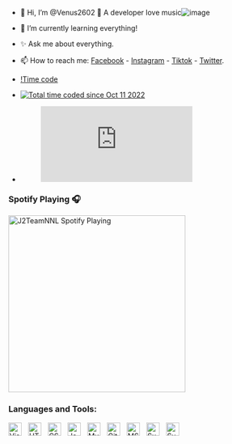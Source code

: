 - 👋 Hi, I’m @Venus2602 👀 A developer love music![image](https://user-images.githubusercontent.com/91515103/200225098-08ba3d4f-92ef-4b2d-8aae-bfa2080c8974.png)

- 🌱 I’m currently learning everything!
- ✨ Ask me about everything.
- 📫 How to reach me: [Facebook](https://www.facebook.com/VenusPDD/) - [Instagram](https://www.instagram.com/VenusPDD/) - [Tiktok](https://www.tiktok.com/@venuspdd) - [Twitter](https://twitter.com/VenusPDD).
- [!Time code](https://wakatime.com/badge/user/2fb66011-229b-4d77-bc6a-b330ab821d55.svg)
- <a href="https://wakatime.com/@2fb66011-229b-4d77-bc6a-b330ab821d55"><img src="https://wakatime.com/badge/user/2fb66011-229b-4d77-bc6a-b330ab821d55.svg" alt="Total time coded since Oct 11 2022" /></a>
- <figure><embed src="https://wakatime.com/share/@VenusPDD/4e6f79ad-a80f-4ae3-8e5f-93ca9167f264.svg"></embed></figure>
### Spotify Playing 🎧 
[<img src="https://spotify-playing-git-master.j2teamnnl.vercel.app/api/spotify-playing" alt="J2TeamNNL Spotify Playing" width="350" />](https://open.spotify.com/user/31ghget3jspvgpjwbv5pcwli3smab)
### Languages and Tools:
<img align="left" alt="Visual Studio Code" width="26px" src="https://cdn.jsdelivr.net/gh/devicons/devicon/icons/vscode/vscode-original.svg" style="padding-right:10px;" />
<img align="left" alt="HTML5" width="26px" src="https://cdn.jsdelivr.net/gh/devicons/devicon/icons/html5/html5-original.svg" style="padding-right:10px;" />
<img align="left" alt="CSS3" width="26px" src="https://cdn.jsdelivr.net/gh/devicons/devicon/icons/css3/css3-original.svg" style="padding-right:10px;" />
<img align="left" alt="JavaScript" width="26px" src="https://cdn.jsdelivr.net/gh/devicons/devicon/icons/javascript/javascript-original.svg" style="padding-right:10px;" />
<img align="left" alt="MySQL" width="26px" src="https://cdn.jsdelivr.net/gh/devicons/devicon/icons/mysql/mysql-original.svg" style="padding-right:10px;" />
<img align="left" alt="GitHub" width="26px" src="https://user-images.githubusercontent.com/3369400/139448065-39a229ba-4b06-434b-bc67-616e2ed80c8f.png" style="padding-right:10px;" />
<img align="left" alt="MS SQL" width="26px" src="https://img.icons8.com/color/480/microsoft-sql-server.png" style="padding-right:10px;" />
<img align="left" alt="Sublime text" width="26px" src="https://avatars3.githubusercontent.com/u/684879?s=400&amp;v=4" style="padding-right:10px;" />
<img align="left" alt="Sublime text" width="26px" src="https://lh4.googleusercontent.com/-6gf_yd529XI/T4YAnmVXdZI/AAAAAAAAAMM/ynE72aTC8kA/s256/AutoIt%2520Icon%2520Template.png" style="padding-right:10px;" />

